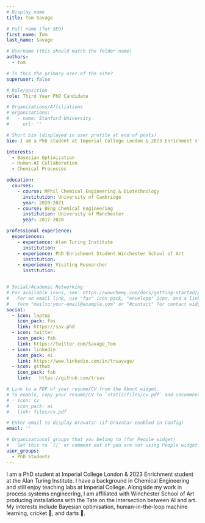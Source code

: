 ```yaml
---
# Display name
title: Tom Savage

# Full name (for SEO)
first_name: Tom
last_name: Savage

# Username (this should match the folder name)
authors:
  - tom

# Is this the primary user of the site?
superuser: false

# Role/position
role: Third Year PhD Candidate

# Organizations/Affiliations
# organizations:
#   - name: Stanford University
#     url: ''

# Short bio (displayed in user profile at end of posts)
bio: I am a PhD student at Imperial College London & 2023 Enrichment student at the Alan Turing Institute. I have a background in Chemical Engineering and still enjoy teaching labs at Imperial College. Alongside my work in process systems engineering, I am affiliated with Winchester School of Art producing installations with the Tate on the intersection between AI and art. My interests include Bayesian optimisation, human-in-the-loop machine learning, cricket 🏏, and darts 🎯.

interests:
  - Bayesian Optimization
  - Human-AI Collaboration
  - Chemical Processes

education:
  courses:
    - course: MPhil Chemical Engineering & Biotechnology
      institution: University of Cambridge
      year: 2020-2021
    - course: BEng Chemical Engineering
      institution: University of Manchester
      year: 2017-2020

professional experience:
  experiences:
    - experience: Alan Turing Institute
      institution: 
    - experience: PhD Enrichment Student Winchester School of Art
      institution: 
    - experience: Visiting Researcher
      institution: 


# Social/Academic Networking
# For available icons, see: https://wowchemy.com/docs/getting-started/page-builder/#icons
#   For an email link, use "fas" icon pack, "envelope" icon, and a link in the
#   form "mailto:your-email@example.com" or "#contact" for contact widget.
social:
  - icon: laptop
    icon_pack: fas
    link: https://sav.phd
  - icon: twitter
    icon_pack: fab
    link: https://twitter.com/Savage_Tom
  - icon: linkedin
    icon_pack: ai
    link: https://www.linkedin.com/in/trsavage/
  - icon: github
    icon_pack: fab
    link:   https://github.com/trsav

# Link to a PDF of your resume/CV from the About widget.
# To enable, copy your resume/CV to `static/files/cv.pdf` and uncomment the lines below.
# - icon: cv
#   icon_pack: ai
#   link: files/cv.pdf

# Enter email to display Gravatar (if Gravatar enabled in Config)
email: ''

# Organizational groups that you belong to (for People widget)
#   Set this to `[]` or comment out if you are not using People widget.
user_groups:
  - PhD Students
---
```


I am a PhD student at Imperial College London & 2023 Enrichment student at the Alan Turing Institute. I have a background in Chemical Engineering and still enjoy teaching labs at Imperial College. Alongside my work in process systems engineering, I am affiliated with Winchester School of Art producing installations with the Tate on the intersection between AI and art. My interests include Bayesian optimisation, human-in-the-loop machine learning, cricket 🏏, and darts 🎯.